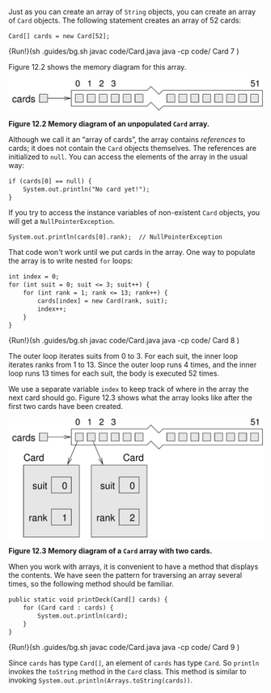 Just as you can create an array of `String` objects, you can create an array of `Card` objects. The following statement creates an array of 52 cards:

```code
Card[] cards = new Card[52];
```

{Run!}(sh .guides/bg.sh javac code/Card.java java -cp code/ Card 7 )


Figure 12.2 shows the memory diagram for this array.

![Figure 12.2 Memory diagram of an unpopulated `Card` array.](figs/cardarray.jpg)

**Figure 12.2 Memory diagram of an unpopulated `Card` array.**


Although we call it an “array of cards”, the array contains *references* to cards; it does not contain the `Card` objects themselves. The references are initialized to `null`. You can access the elements of the array in the usual way:

```code
if (cards[0] == null) {
    System.out.println("No card yet!");
}
```


If you try to access the instance variables of non-existent `Card` objects, you will get a `NullPointerException`.

```code
System.out.println(cards[0].rank);  // NullPointerException
```


That code won't work until we put cards in the array. One way to populate the array is to write nested `for` loops:

```code
int index = 0;
for (int suit = 0; suit <= 3; suit++) {
    for (int rank = 1; rank <= 13; rank++) {
        cards[index] = new Card(rank, suit);
        index++;
    }
}
```

{Run!}(sh .guides/bg.sh javac code/Card.java java -cp code/ Card 8 )


The outer loop iterates suits from 0 to 3. For each suit, the inner loop iterates ranks from 1 to 13. Since the outer loop runs 4 times, and the inner loop runs 13 times for each suit, the body is executed 52 times.


We use a separate variable `index` to keep track of where in the array the next card should go. Figure 12.3 shows what the array looks like after the first two cards have been created.

![Figure 12.3 Memory diagram of a `Card` array with two cards.](figs/cardarray2.jpg)

**Figure 12.3 Memory diagram of a `Card` array with two cards.**


When you work with arrays, it is convenient to have a method that displays the contents. We have seen the pattern for traversing an array several times, so the following method should be familiar.

```code
public static void printDeck(Card[] cards) {
    for (Card card : cards) {
        System.out.println(card);
    }
}
```

{Run!}(sh .guides/bg.sh javac code/Card.java java -cp code/ Card 9 )



Since `cards` has type `Card[]`, an element of `cards` has type `Card`. So `println` invokes the `toString` method in the `Card` class. This method is similar to invoking `System.out.println(Arrays.toString(cards))`.